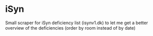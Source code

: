 # iSyn
Small scraper for iSyn deficiency list (isynv1.dk) to let me get a better overview of the deficiencies (order by room instead of by date)
